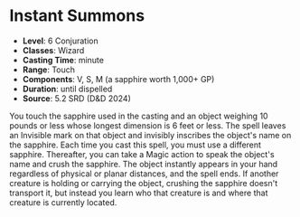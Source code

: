 # Instant Summons

- **Level**: 6 Conjuration
- **Classes**: Wizard
- **Casting Time**: minute
- **Range**: Touch
- **Components**: V, S, M (a sapphire worth 1,000+ GP)
- **Duration**: until dispelled
- **Source**: 5.2 SRD (D&D 2024)

You touch the sapphire used in the casting and an object weighing 10 pounds or less whose longest dimension is 6 feet or less. The spell leaves an Invisible mark on that object and invisibly inscribes the object's name on the sapphire. Each time you cast this spell, you must use a different sapphire. Thereafter, you can take a Magic action to speak the object's name and crush the sapphire. The object instantly appears in your hand regardless of physical or planar distances, and the spell ends. If another creature is holding or carrying the object, crushing the sapphire doesn't transport it, but instead you learn who that creature is and where that creature is currently located.

